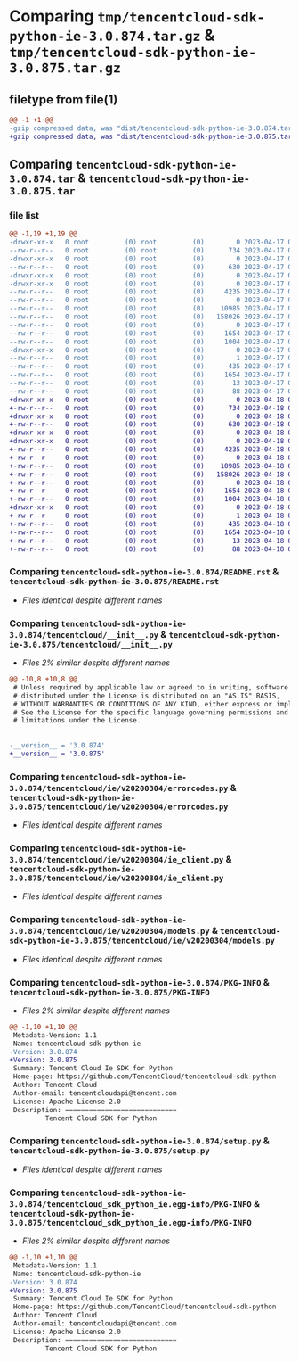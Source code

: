 # Comparing `tmp/tencentcloud-sdk-python-ie-3.0.874.tar.gz` & `tmp/tencentcloud-sdk-python-ie-3.0.875.tar.gz`

## filetype from file(1)

```diff
@@ -1 +1 @@
-gzip compressed data, was "dist/tencentcloud-sdk-python-ie-3.0.874.tar", last modified: Mon Apr 17 00:31:55 2023, max compression
+gzip compressed data, was "dist/tencentcloud-sdk-python-ie-3.0.875.tar", last modified: Tue Apr 18 00:43:29 2023, max compression
```

## Comparing `tencentcloud-sdk-python-ie-3.0.874.tar` & `tencentcloud-sdk-python-ie-3.0.875.tar`

### file list

```diff
@@ -1,19 +1,19 @@
-drwxr-xr-x   0 root         (0) root         (0)        0 2023-04-17 00:31:55.000000 tencentcloud-sdk-python-ie-3.0.874/
--rw-r--r--   0 root         (0) root         (0)      734 2023-04-17 00:31:55.000000 tencentcloud-sdk-python-ie-3.0.874/README.rst
-drwxr-xr-x   0 root         (0) root         (0)        0 2023-04-17 00:31:55.000000 tencentcloud-sdk-python-ie-3.0.874/tencentcloud/
--rw-r--r--   0 root         (0) root         (0)      630 2023-04-17 00:31:55.000000 tencentcloud-sdk-python-ie-3.0.874/tencentcloud/__init__.py
-drwxr-xr-x   0 root         (0) root         (0)        0 2023-04-17 00:31:55.000000 tencentcloud-sdk-python-ie-3.0.874/tencentcloud/ie/
-drwxr-xr-x   0 root         (0) root         (0)        0 2023-04-17 00:31:55.000000 tencentcloud-sdk-python-ie-3.0.874/tencentcloud/ie/v20200304/
--rw-r--r--   0 root         (0) root         (0)     4235 2023-04-17 00:31:55.000000 tencentcloud-sdk-python-ie-3.0.874/tencentcloud/ie/v20200304/errorcodes.py
--rw-r--r--   0 root         (0) root         (0)        0 2023-04-17 00:31:55.000000 tencentcloud-sdk-python-ie-3.0.874/tencentcloud/ie/v20200304/__init__.py
--rw-r--r--   0 root         (0) root         (0)    10985 2023-04-17 00:31:55.000000 tencentcloud-sdk-python-ie-3.0.874/tencentcloud/ie/v20200304/ie_client.py
--rw-r--r--   0 root         (0) root         (0)   158026 2023-04-17 00:31:55.000000 tencentcloud-sdk-python-ie-3.0.874/tencentcloud/ie/v20200304/models.py
--rw-r--r--   0 root         (0) root         (0)        0 2023-04-17 00:31:55.000000 tencentcloud-sdk-python-ie-3.0.874/tencentcloud/ie/__init__.py
--rw-r--r--   0 root         (0) root         (0)     1654 2023-04-17 00:31:55.000000 tencentcloud-sdk-python-ie-3.0.874/PKG-INFO
--rw-r--r--   0 root         (0) root         (0)     1004 2023-04-17 00:31:55.000000 tencentcloud-sdk-python-ie-3.0.874/setup.py
-drwxr-xr-x   0 root         (0) root         (0)        0 2023-04-17 00:31:55.000000 tencentcloud-sdk-python-ie-3.0.874/tencentcloud_sdk_python_ie.egg-info/
--rw-r--r--   0 root         (0) root         (0)        1 2023-04-17 00:31:55.000000 tencentcloud-sdk-python-ie-3.0.874/tencentcloud_sdk_python_ie.egg-info/dependency_links.txt
--rw-r--r--   0 root         (0) root         (0)      435 2023-04-17 00:31:55.000000 tencentcloud-sdk-python-ie-3.0.874/tencentcloud_sdk_python_ie.egg-info/SOURCES.txt
--rw-r--r--   0 root         (0) root         (0)     1654 2023-04-17 00:31:55.000000 tencentcloud-sdk-python-ie-3.0.874/tencentcloud_sdk_python_ie.egg-info/PKG-INFO
--rw-r--r--   0 root         (0) root         (0)       13 2023-04-17 00:31:55.000000 tencentcloud-sdk-python-ie-3.0.874/tencentcloud_sdk_python_ie.egg-info/top_level.txt
--rw-r--r--   0 root         (0) root         (0)       88 2023-04-17 00:31:55.000000 tencentcloud-sdk-python-ie-3.0.874/setup.cfg
+drwxr-xr-x   0 root         (0) root         (0)        0 2023-04-18 00:43:29.000000 tencentcloud-sdk-python-ie-3.0.875/
+-rw-r--r--   0 root         (0) root         (0)      734 2023-04-18 00:43:29.000000 tencentcloud-sdk-python-ie-3.0.875/README.rst
+drwxr-xr-x   0 root         (0) root         (0)        0 2023-04-18 00:43:29.000000 tencentcloud-sdk-python-ie-3.0.875/tencentcloud/
+-rw-r--r--   0 root         (0) root         (0)      630 2023-04-18 00:43:29.000000 tencentcloud-sdk-python-ie-3.0.875/tencentcloud/__init__.py
+drwxr-xr-x   0 root         (0) root         (0)        0 2023-04-18 00:43:29.000000 tencentcloud-sdk-python-ie-3.0.875/tencentcloud/ie/
+drwxr-xr-x   0 root         (0) root         (0)        0 2023-04-18 00:43:29.000000 tencentcloud-sdk-python-ie-3.0.875/tencentcloud/ie/v20200304/
+-rw-r--r--   0 root         (0) root         (0)     4235 2023-04-18 00:43:29.000000 tencentcloud-sdk-python-ie-3.0.875/tencentcloud/ie/v20200304/errorcodes.py
+-rw-r--r--   0 root         (0) root         (0)        0 2023-04-18 00:43:29.000000 tencentcloud-sdk-python-ie-3.0.875/tencentcloud/ie/v20200304/__init__.py
+-rw-r--r--   0 root         (0) root         (0)    10985 2023-04-18 00:43:29.000000 tencentcloud-sdk-python-ie-3.0.875/tencentcloud/ie/v20200304/ie_client.py
+-rw-r--r--   0 root         (0) root         (0)   158026 2023-04-18 00:43:29.000000 tencentcloud-sdk-python-ie-3.0.875/tencentcloud/ie/v20200304/models.py
+-rw-r--r--   0 root         (0) root         (0)        0 2023-04-18 00:43:29.000000 tencentcloud-sdk-python-ie-3.0.875/tencentcloud/ie/__init__.py
+-rw-r--r--   0 root         (0) root         (0)     1654 2023-04-18 00:43:29.000000 tencentcloud-sdk-python-ie-3.0.875/PKG-INFO
+-rw-r--r--   0 root         (0) root         (0)     1004 2023-04-18 00:43:29.000000 tencentcloud-sdk-python-ie-3.0.875/setup.py
+drwxr-xr-x   0 root         (0) root         (0)        0 2023-04-18 00:43:29.000000 tencentcloud-sdk-python-ie-3.0.875/tencentcloud_sdk_python_ie.egg-info/
+-rw-r--r--   0 root         (0) root         (0)        1 2023-04-18 00:43:29.000000 tencentcloud-sdk-python-ie-3.0.875/tencentcloud_sdk_python_ie.egg-info/dependency_links.txt
+-rw-r--r--   0 root         (0) root         (0)      435 2023-04-18 00:43:29.000000 tencentcloud-sdk-python-ie-3.0.875/tencentcloud_sdk_python_ie.egg-info/SOURCES.txt
+-rw-r--r--   0 root         (0) root         (0)     1654 2023-04-18 00:43:29.000000 tencentcloud-sdk-python-ie-3.0.875/tencentcloud_sdk_python_ie.egg-info/PKG-INFO
+-rw-r--r--   0 root         (0) root         (0)       13 2023-04-18 00:43:29.000000 tencentcloud-sdk-python-ie-3.0.875/tencentcloud_sdk_python_ie.egg-info/top_level.txt
+-rw-r--r--   0 root         (0) root         (0)       88 2023-04-18 00:43:29.000000 tencentcloud-sdk-python-ie-3.0.875/setup.cfg
```

### Comparing `tencentcloud-sdk-python-ie-3.0.874/README.rst` & `tencentcloud-sdk-python-ie-3.0.875/README.rst`

 * *Files identical despite different names*

### Comparing `tencentcloud-sdk-python-ie-3.0.874/tencentcloud/__init__.py` & `tencentcloud-sdk-python-ie-3.0.875/tencentcloud/__init__.py`

 * *Files 2% similar despite different names*

```diff
@@ -10,8 +10,8 @@
 # Unless required by applicable law or agreed to in writing, software
 # distributed under the License is distributed on an "AS IS" BASIS,
 # WITHOUT WARRANTIES OR CONDITIONS OF ANY KIND, either express or implied.
 # See the License for the specific language governing permissions and
 # limitations under the License.
 
 
-__version__ = '3.0.874'
+__version__ = '3.0.875'
```

### Comparing `tencentcloud-sdk-python-ie-3.0.874/tencentcloud/ie/v20200304/errorcodes.py` & `tencentcloud-sdk-python-ie-3.0.875/tencentcloud/ie/v20200304/errorcodes.py`

 * *Files identical despite different names*

### Comparing `tencentcloud-sdk-python-ie-3.0.874/tencentcloud/ie/v20200304/ie_client.py` & `tencentcloud-sdk-python-ie-3.0.875/tencentcloud/ie/v20200304/ie_client.py`

 * *Files identical despite different names*

### Comparing `tencentcloud-sdk-python-ie-3.0.874/tencentcloud/ie/v20200304/models.py` & `tencentcloud-sdk-python-ie-3.0.875/tencentcloud/ie/v20200304/models.py`

 * *Files identical despite different names*

### Comparing `tencentcloud-sdk-python-ie-3.0.874/PKG-INFO` & `tencentcloud-sdk-python-ie-3.0.875/PKG-INFO`

 * *Files 2% similar despite different names*

```diff
@@ -1,10 +1,10 @@
 Metadata-Version: 1.1
 Name: tencentcloud-sdk-python-ie
-Version: 3.0.874
+Version: 3.0.875
 Summary: Tencent Cloud Ie SDK for Python
 Home-page: https://github.com/TencentCloud/tencentcloud-sdk-python
 Author: Tencent Cloud
 Author-email: tencentcloudapi@tencent.com
 License: Apache License 2.0
 Description: ============================
         Tencent Cloud SDK for Python
```

### Comparing `tencentcloud-sdk-python-ie-3.0.874/setup.py` & `tencentcloud-sdk-python-ie-3.0.875/setup.py`

 * *Files identical despite different names*

### Comparing `tencentcloud-sdk-python-ie-3.0.874/tencentcloud_sdk_python_ie.egg-info/PKG-INFO` & `tencentcloud-sdk-python-ie-3.0.875/tencentcloud_sdk_python_ie.egg-info/PKG-INFO`

 * *Files 2% similar despite different names*

```diff
@@ -1,10 +1,10 @@
 Metadata-Version: 1.1
 Name: tencentcloud-sdk-python-ie
-Version: 3.0.874
+Version: 3.0.875
 Summary: Tencent Cloud Ie SDK for Python
 Home-page: https://github.com/TencentCloud/tencentcloud-sdk-python
 Author: Tencent Cloud
 Author-email: tencentcloudapi@tencent.com
 License: Apache License 2.0
 Description: ============================
         Tencent Cloud SDK for Python
```

